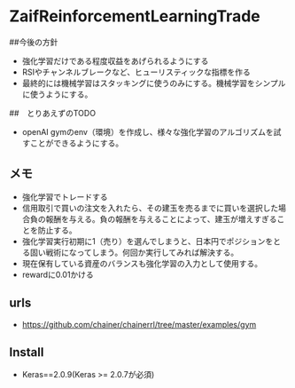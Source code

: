 # ZaifReinforcementLearningTrade
##今後の方針

- 強化学習だけである程度収益をあげられるようにする
- RSIやチャンネルブレークなど、ヒューリスティックな指標を作る
- 最終的には機械学習はスタッキングに使うのみにする。機械学習をシンプルに使うようにする。

##　とりあえずのTODO
- openAI gymのenv（環境）を作成し、様々な強化学習のアルゴリズムを試すことができるようにする。

## メモ

- 強化学習でトレードする
- 信用取引で買いの注文を入れたら、その建玉を売るまでに買いを選択した場合負の報酬を与える。負の報酬を与えることによって、建玉が増えすぎることを防止する。
- 強化学習実行初期に1（売り）を選んでしまうと、日本円でポジションをとる固い戦術になってしまう。何回か実行してみれば解決する。
- 現在保有している資産のバランスも強化学習の入力として使用する。
- rewardに0.01かける
## urls
- https://github.com/chainer/chainerrl/tree/master/examples/gym

## Install
- Keras==2.0.9(Keras >= 2.0.7が必須)

